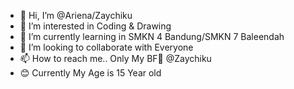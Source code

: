 - 👋 Hi, I’m @Ariena/Zaychiku
- 👀 I’m interested in Coding & Drawing
- 🌱 I’m currently learning in SMKN 4 Bandung/SMKN 7 Baleendah
- 💞️ I’m looking to collaborate with Everyone
- 📫 How to reach me.. Only My BF💞️ @Zaychiku
- 😊 Currently My Age is 15 Year old

<!---
Ririena/Ririena is a ✨ special ✨ repository because its `README.md` (this file) appears on your GitHub profile.
You can click the Preview link to take a look at your changes.
--->
